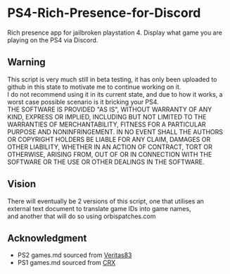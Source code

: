 # PS4-Rich-Presence-for-Discord
 Rich presence app for jailbroken playstation 4. Display what game you are playing on the PS4 via Discord.

## Warning
This script is very much still in beta testing, it has only been uploaded to github in this state to motivate me to continue working on it.  
I do not recommend using it in its current state, and due to how it works, a worst case possible scenario is it bricking your PS4.  
THE SOFTWARE IS PROVIDED "AS IS", WITHOUT WARRANTY OF ANY KIND, EXPRESS OR
IMPLIED, INCLUDING BUT NOT LIMITED TO THE WARRANTIES OF MERCHANTABILITY,
FITNESS FOR A PARTICULAR PURPOSE AND NONINFRINGEMENT. IN NO EVENT SHALL THE
AUTHORS OR COPYRIGHT HOLDERS BE LIABLE FOR ANY CLAIM, DAMAGES OR OTHER
LIABILITY, WHETHER IN AN ACTION OF CONTRACT, TORT OR OTHERWISE, ARISING FROM,
OUT OF OR IN CONNECTION WITH THE SOFTWARE OR THE USE OR OTHER DEALINGS IN THE
SOFTWARE.

## Vision
There will eventually be 2 versions of this script, one that utilises an external text document to translate game IDs into game names,  
and another that will do so using orbispatches.com

## Acknowledgment
- PS2 games.md sourced from [Veritas83](https://github.com/Veritas83/PS2-OPL-CFG/blob/master/test/PS2-GAMEID-TITLE-MASTER.csv)
- PS1 games.md sourced from [CRX](https://psxdatacenter.com/information.html)